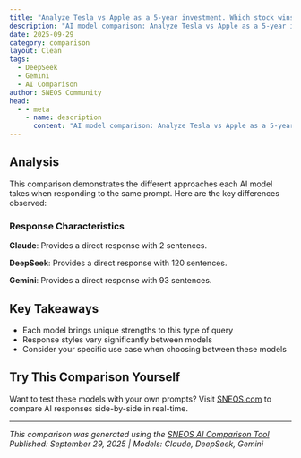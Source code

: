 ```yaml
---
title: "Analyze Tesla vs Apple as a 5-year investment. Which stock wins and why?"
description: "AI model comparison: Analyze Tesla vs Apple as a 5-year investment. Which stock wins and why?..."
date: 2025-09-29
category: comparison
layout: Clean
tags:
  - DeepSeek
  - Gemini
  - AI Comparison
author: SNEOS Community
head:
  - - meta
    - name: description
      content: "AI model comparison: Analyze Tesla vs Apple as a 5-year investment. Which stock wins and why?..."
---
```


<ChatComparison
  title="Analyze Tesla vs Apple as a 5-year investment. Which stock wins and why?"
  prompt="Analyze Tesla vs Apple as a 5-year investment. Which stock wins and why?"
  :responses='{
    "DeepSeek": "Of course. Here is a detailed analysis comparing Tesla and Apple as a 5-year investment.\n\n### Executive Summary\n\nWhile both are exceptional companies, **Apple is the more probable \u0022winner\u0022 for the average investor over a 5-year horizon** due to its superior defensive qualities, proven profitability, and ecosystem resilience. **Tesla offers a higher-risk, higher-reward potential** if it can successfully execute its ambitious growth plans in autonomous driving and AI.\n\nLet\u0027s break down the analysis using a structured framework.\n\n---\n\n### 1. The Core Investment Thesis for Each Company\n\n**Apple (AAPL): The Fortress of Recurring Revenue**\nApple\u0027s thesis is built on its **installed base of over 2 billion active devices** and the high-margin, recurring revenue from its Services segment (App Store, Apple Music, iCloud, etc.). It\u0027s a story of ecosystem \u0022lock-in,\u0022 brand loyalty, and financial discipline. Growth is expected from:\n*   **Services:** Continued expansion and higher monetization per user.\n*   **Hardware Upgrades:** The iPhone upgrade cycle and new product categories (like Vision Pro).\n*   **Shareholder Returns:** Aggressive buybacks and dividends.\n\n**Tesla (TSLA): The Bet on Transformative Growth**\nTesla\u0027s thesis is not just about being a car company. It\u0027s a bet on three disruptive pillars:\n1.  **Electric Vehicles (EVs):** Scaling production and maintaining leadership.\n2.  **Autonomous Driving (FSD):** Achieving a software-driven, high-margin business.\n3.  **Energy Storage:** Growing its solar and Megapack business.\nThe potential lies in a future where Tesla\u0027s value is derived more from high-margin software subscriptions than low-margin car manufacturing.\n\n---\n\n### 2. Comparative Analysis Table\n\n| Factor | Tesla (TSLA) | Apple (AAPL) | Winner \u0026 Why |\n| :--- | :--- | :--- | :--- |\n| **Business Model \u0026 Moat** | **Disruptive Innovator.** Moat in EV tech, battery tech, and charging network. Still proving its sustainability. | **Ecosystem Titan.** Unmatched moat through iOS ecosystem, brand loyalty, and seamless integration. Extremely durable. | **Apple.** Its moat is wider, deeper, and more defensive. It\u0027s harder to leave the Apple ecosystem than to buy a different EV. |\n| **Financial Health** | **High-Growth, Volatile.** Faces margin pressure from price wars. Cash flow is tied to aggressive capital expenditure for growth. | **Cash-Generating Powerhouse.** Consistently massive profits and the strongest balance sheet in the world. Free cash flow is legendary. | **Apple.** Superior profitability, margins, and financial stability provide a massive margin of safety. |\n| **Growth Potential** | **Explosive.** The *potential* for growth is enormous if FSD is solved, energy storage scales, and robotaxis become a reality. TAM is massive. | **Mature \u0026 Steady.** Growth is more predictable but slower. Relies on Services growth and new product cycles. TAM is large but more defined. | **Tesla.** Has a higher ceiling due to the nascent stages of its core markets. |\n| **Valuation** | **Premium \u0026 Speculative.** P/E ratio is high, pricing in near-perfect execution of its future growth plans. Vulnerable to disappointment. | **Premium but Justified.** P/E is high for its sector but supported by immense, predictable cash flows and a proven business model. | **Apple.** Offers better value for the risk. Tesla\u0027s valuation leaves little room for error. |\n| **Risk Profile** | **Very High.** Faces intense EV competition, execution risks, regulatory hurdles for FSD, and CEO (Elon Musk) concentration risk. | **Moderate.** Faces regulatory scrutiny (App Store), reliance on iPhone cycles, and geopolitical risks in its supply chain. | **Apple.** A much lower-risk profile, making it a safer long-term hold. |\n| **Catalysts (Upside)** | - Successful full rollout of FSD.\u003Cbr\u003E- Breakthrough in battery tech.\u003Cbr\u003E- Robotaxi network launch.\u003Cbr\u003E- Energy business exponential growth. | - Successful new product category (e.g., AI, Vision Pro).\u003Cbr\u003E- Stronger-than-expected Services growth.\u003Cbr\u003E- Acceleration of buybacks. | **Tesla.** Its catalysts are more transformative and could lead to a re-rating of the entire company. |\n| **Threats (Downside)** | - Prolonged EV price war crushing margins.\u003Cbr\u003E- FSD delays or failures.\u003Cbr\u003E- Increased competition eroding market share.\u003Cbr\u003E- Musk-related controversies. | - Major iPhone sales slowdown.\u003Cbr\u003E- Adverse antitrust rulings impacting Services.\u003Cbr\u003E- Failure to innovate meaningfully. | **Tesla.** Its list of existential threats is longer and more immediate. |\n\n---\n\n### 3. The 5-Year Scenarios\n\n**Tesla\u0027s Potential Paths:**\n*   **Bull Case (20%\u002B Annual Return):** FSD achieves Level 4/5 autonomy, creating a multi-trillion-dollar opportunity in robotaxis and AI. Energy storage becomes a dominant player. Tesla becomes a *technology and utility company*, not just a carmaker. Stock could multiply several times.\n*   **Base Case (Volatile, Single-Digit Returns):** EV growth continues but is choppy. FSD makes progress but sees limited commercial rollout. Tesla remains a leading, profitable car company with a tech premium. Stock may see periods of high growth and sharp corrections.\n*   **Bear Case (Negative Returns):** EV competition intensifies, leading to a prolonged margin collapse. FSD fails to live up to the hype. Tesla is valued as a cyclical automaker, and the stock corrects significantly.\n\n**Apple\u0027s Potential Paths:**\n*   **Bull Case (12-15% Annual Return):** Services growth accelerates, Vision Pro spawns a new computing platform, and AI is seamlessly integrated into its products, driving a new upgrade super-cycle. Consistent buybacks boost EPS.\n*   **Base Case (8-10% Annual Return):** Steady execution continues. The iPhone base grows slowly, Services revenue compounds, and buybacks provide a stable floor and gradual appreciation. It tracks the market or slightly outperforms.\n*   **Bear Case (Flat to Slightly Negative Returns):** iPhone sales stagnate, antitrust actions break the ecosystem moat, and innovation stalls. It becomes a value stock rather than a growth stock.\n\n---\n\n### Final Verdict: Which Stock Wins and Why?\n\n**The Winner for a 5-Year Investment: Apple (AAPL)**\n\n**Why Apple Wins:**\n\n1.  **Predictability and Defense:** Over a 5-year period, economic cycles are inevitable. Apple\u0027s resilient business model, incredible brand loyalty, and fortress balance sheet make it far better equipped to weather a recession or market downturn. People prioritize their iPhones even in tough times.\n2.  **Risk-Adjusted Return:** While Tesla\u0027s upside is larger, the probability of achieving its bull case is significantly lower than the probability of Apple achieving its base or bull case. Apple offers a much more favorable risk-reward profile for a 5-year horizon.\n3.  **The Power of Capital Return:** Apple\u0027s commitment to returning over $100 billion annually to shareholders via buybacks and dividends creates a powerful tailwind. This consistently increases earnings per share and provides a return even if the stock price stagnates.\n4.  **Proven Execution:** Apple has a decades-long track record of executing its strategy and managing its supply chain. Tesla is still proving it can manage hyper-growth while maintaining profitability amidst fierce competition.\n\n**When You Would Choose Tesla:**\n\nYou would choose Tesla if you have a **higher risk tolerance** and genuinely believe in the inevitability of its long-term vision\u2014specifically, the mass adoption of fully autonomous vehicles. If Tesla cracks the FSD code, all current analysis becomes obsolete, and it would be the undisputed winner. However, this is a binary bet with a high chance of failure or delay.\n\n**Conclusion:**\n\nFor the majority of investors seeking growth with stability, **Apple is the superior 5-year investment.** It provides exposure to a world-class innovator with a defensive moat and a predictable path to solid returns. **Tesla is a speculative growth stock that could deliver life-changing returns, but it carries a substantial risk of capital loss if its ambitious bets don\u0027t pay off within the next five years.**",
    "Gemini": "Okay, let\u0027s dive into a 5-year investment analysis of Tesla (TSLA) vs. Apple (AAPL). This is a complex question, and the future is uncertain, but we can analyze their current positions, growth potential, risks, and valuation to make an informed prediction.\n\n**Disclaimer:** *This is not financial advice. Past performance is not indicative of future results. Investing in the stock market involves risk, and you could lose money. Consult with a qualified financial advisor before making any investment decisions.*\n\n**Key Areas to Consider:**\n\n*   **Current Market Position \u0026 Maturity:**\n    *   **Apple (AAPL):** A mature, established company with a massive, loyal customer base and a diverse product ecosystem (iPhone, iPad, Mac, Watch, Services).  It\u0027s a cash-generating machine.\n    *   **Tesla (TSLA):** A high-growth company, still in a relatively early stage compared to Apple.  It\u0027s the dominant player in the electric vehicle (EV) market, but faces increasing competition.  It\u0027s also expanding into energy storage, solar, and potentially AI/robotics.\n\n*   **Growth Potential:**\n    *   **Apple (AAPL):** Growth is likely to be more incremental and steady. Expansion opportunities include:\n        *   Further penetrating existing markets (especially in developing countries).\n        *   Continued growth in its Services segment (App Store, Apple Music, iCloud, etc.).\n        *   New product categories (e.g., AR/VR headset, potentially an Apple Car).\n        *   Share buybacks and dividends, which can boost shareholder returns.\n    *   **Tesla (TSLA):**  Higher growth potential, but also higher risk. Growth opportunities include:\n        *   Increased EV production and sales.\n        *   Expansion into new markets (e.g., India, Southeast Asia).\n        *   Advancements in autonomous driving (Full Self-Driving - FSD).\n        *   Growth in energy storage (Megapack, Powerwall).\n        *   Development of AI and robotics.\n        *   Potential for disruptive innovation.\n\n*   **Valuation:**\n    *   **Apple (AAPL):** Generally trades at a more reasonable valuation (Price-to-Earnings ratio, Price-to-Sales ratio) compared to Tesla. Its valuation reflects its stability and consistent profitability.\n    *   **Tesla (TSLA):**  Historically traded at a very high valuation, justified by its high growth expectations.  Its valuation is more sensitive to news and market sentiment.  Valuation has moderated recently as growth has slowed and competition has increased.\n\n*   **Competition:**\n    *   **Apple (AAPL):** Faces intense competition in smartphones (Samsung, Google, Xiaomi), computers (Microsoft, Dell, HP), and other consumer electronics.\n    *   **Tesla (TSLA):**  Increasing competition in the EV market from established automakers (e.g., Ford, GM, Volkswagen) and new entrants (e.g., Rivian, Lucid, BYD). Competition in energy storage is also increasing.\n\n*   **Risks:**\n    *   **Apple (AAPL):**\n        *   Dependence on the iPhone:  A significant decline in iPhone sales could negatively impact the company.\n        *   Geopolitical risks:  Supply chain disruptions and trade tensions with China.\n        *   Regulatory scrutiny:  Antitrust concerns related to the App Store.\n        *   Slowing innovation:  Failure to introduce compelling new products or services.\n    *   **Tesla (TSLA):**\n        *   Execution risk:  Successfully scaling production, delivering on promises (e.g., FSD).\n        *   Competition:  Losing market share to other EV manufacturers.\n        *   Regulatory risks:  Government regulations related to vehicle safety, emissions, and autonomous driving.\n        *   Capital intensity:  The need for significant capital investment to expand production and develop new technologies.\n        *   Elon Musk risk:  Musk\u0027s actions and statements can significantly impact the stock price.\n\n*   **Financial Health:**\n    *   **Apple (AAPL):** Very strong balance sheet, with massive cash reserves and consistent profitability.\n    *   **Tesla (TSLA):**  Improved financial health in recent years, but still requires significant capital investment.  Profitability can be volatile.\n\n**Scenario Planning \u0026 Potential Outcomes:**\n\nTo make a prediction, let\u0027s consider a few scenarios:\n\n*   **Scenario 1: Moderate Growth (Base Case):**\n    *   **Apple:** Continues to grow at a moderate pace (5-8% annually) driven by Services, new product categories, and share buybacks.\n    *   **Tesla:** Continues to grow in the EV market, but faces increasing competition.  Achieves moderate success in energy storage and autonomous driving.  Growth slows to around 15-20% annually.\n    *   **Likely Winner:** *Apple*. In this scenario, Apple\u0027s steady growth, dividends, and share buybacks provide a more predictable and potentially higher return with less risk.\n\n*   **Scenario 2: Strong Growth (Bull Case):**\n    *   **Apple:** Successfully launches a major new product category (e.g., AR/VR headset) and sees rapid growth in its Services segment.  Growth accelerates to 10-15% annually.\n    *   **Tesla:**  Achieves significant breakthroughs in autonomous driving, expands rapidly into energy storage, and maintains its dominance in the EV market. Growth remains high (25-30% annually).\n    *   **Likely Winner:** *Tesla*.  If Tesla can maintain its high growth rate and successfully execute its ambitious plans, it could significantly outperform Apple.  However, this scenario comes with higher risk.\n\n*   **Scenario 3: Stagnation/Decline (Bear Case):**\n    *   **Apple:** Fails to innovate, faces increased competition, and sees slowing growth in its core businesses.\n    *   **Tesla:**  Struggles to scale production, faces intense competition, and experiences setbacks in autonomous driving.  Growth stagnates.\n    *   **Likely Winner:** *Neither*. Both stocks could underperform in this scenario.  However, Apple\u0027s stronger financial position and dividend may provide some downside protection.\n\n**Prediction:**\n\nGiven the current environment and considering the factors above, I believe that **Apple (AAPL) is likely to be the better 5-year investment.**\n\n**Why?**\n\n*   **Lower Risk:** Apple\u0027s established market position, strong financial health, and consistent profitability provide a more stable and predictable investment.\n*   **Valuation:** Apple\u0027s valuation is more reasonable than Tesla\u0027s, providing a margin of safety.\n*   **Dividend and Buybacks:** Apple\u0027s dividend and share buyback program can provide a steady stream of returns to shareholders.\n*   **Slowing EV Growth:** While the EV market has huge potential, Tesla faces increasingly strong competition and execution challenges.\n\n**However:**\n\n*   **Tesla\u0027s Upside Potential:** It\u0027s important to acknowledge that Tesla has the potential for significant upside if it can successfully execute its ambitious plans in autonomous driving, energy storage, and AI/robotics.  If you are comfortable with higher risk and volatility, Tesla could potentially deliver higher returns.\n\n**Recommendation:**\n\n*   **Conservative Investor:**  Apple (AAPL) is likely the better choice.\n*   **Aggressive Investor:**  Tesla (TSLA) could be considered, but with careful risk management and an understanding of the company\u0027s challenges.  Consider allocating a smaller portion of your portfolio to Tesla.\n\n**Important Considerations:**\n\n*   **Macroeconomic Factors:**  Interest rates, inflation, and economic growth can all impact stock market performance.\n*   **Technological Disruption:**  Both companies are subject to technological disruption, which could significantly impact their future prospects.\n*   **Global Events:** Geopolitical events and unexpected crises can impact supply chains and market sentiment.\n\nUltimately, the best investment depends on your individual risk tolerance, investment goals, and time horizon.  Do your own research and consult with a financial advisor before making any investment decisions. Good luck!\n"
  }'
  published-date="16:28"
/>

## Analysis

This comparison demonstrates the different approaches each AI model takes when responding to the same prompt. Here are the key differences observed:

### Response Characteristics

**Claude**: Provides a direct response with 2 sentences. 

**DeepSeek**: Provides a direct response with 120 sentences. 

**Gemini**: Provides a direct response with 93 sentences. 

## Key Takeaways

- Each model brings unique strengths to this type of query
- Response styles vary significantly between models
- Consider your specific use case when choosing between these models

## Try This Comparison Yourself

Want to test these models with your own prompts? Visit [SNEOS.com](https://sneos.com) to compare AI responses side-by-side in real-time.

---

*This comparison was generated using the [SNEOS AI Comparison Tool](https://sneos.com)*
*Published: September 29, 2025 | Models: Claude, DeepSeek, Gemini*
